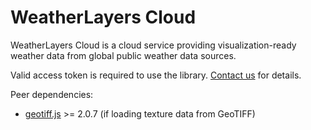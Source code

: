 # WeatherLayers Cloud

WeatherLayers Cloud is a cloud service providing visualization-ready weather data from global public weather data sources.

Valid access token is required to use the library. [Contact us](mailto:support@weatherlayers.com) for details.

Peer dependencies:

* [geotiff.js](https://github.com/geotiffjs/geotiff.js/) >= 2.0.7 (if loading texture data from GeoTIFF)

